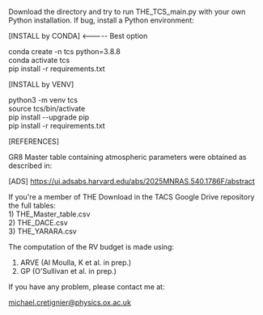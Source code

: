 Download the directory and try to run THE_TCS_main.py with your own Python installation.
If bug, install a Python environment:

[INSTALL by CONDA] <----- Best option

conda create -n tcs python=3.8.8 \
conda activate tcs \
pip install -r requirements.txt


[INSTALL by VENV]

python3 -m venv tcs \
source tcs/bin/activate \
pip install --upgrade pip \
pip install -r requirements.txt


[REFERENCES]

GR8 Master table containing atmospheric parameters were obtained as described in: 

[ADS] https://ui.adsabs.harvard.edu/abs/2025MNRAS.540.1786F/abstract

If you're a member of THE
Download in the TACS Google Drive repository the full tables: \
	1) THE_Master_table.csv \
	2) THE_DACE.csv \
	3) THE_YARARA.csv

The computation of the RV budget is made using:
 
1) ARVE (Al Moulla, K et al. in prep.)
2) GP (O'Sullivan et al. in prep.)

If you have any problem, please contact me at:

michael.cretignier@physics.ox.ac.uk